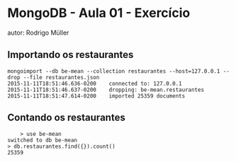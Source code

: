 # MongoDB - Aula 01 - Exercício
autor: Rodrigo Müller

## Importando os restaurantes

	mongoimport --db be-mean --collection restaurantes --host=127.0.0.1 --drop --file restaurantes.json 
	2015-11-11T18:51:46.636-0200	connected to: 127.0.0.1
	2015-11-11T18:51:46.637-0200	dropping: be-mean.restaurantes
	2015-11-11T18:51:47.614-0200	imported 25359 documents


## Contando os restaurantes

    	> use be-mean	
	switched to db be-mean
	> db.restaurantes.find({}).count()
	25359

